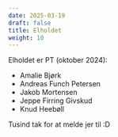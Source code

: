 ```yaml
---
date: 2025-03-19
draft: false
title: Elholdet
weight: 10
---
```


Elholdet er PT (oktober 2024):

- Amalie Bjørk
- Andreas Funch Petersen
- Jakob Mortensen
- Jeppe Firring Givskud
- Knud Heebøll

Tusind tak for at melde jer til :D
